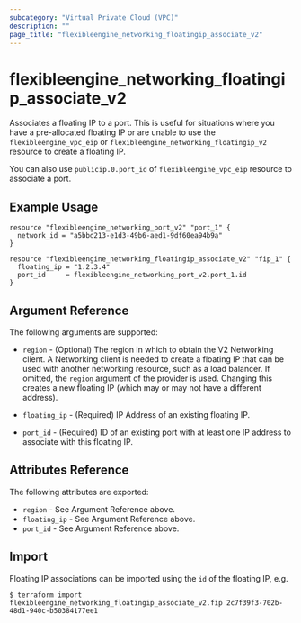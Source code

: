 ```yaml
---
subcategory: "Virtual Private Cloud (VPC)"
description: ""
page_title: "flexibleengine_networking_floatingip_associate_v2"
---
```


# flexibleengine_networking_floatingip_associate_v2

Associates a floating IP to a port. This is useful for situations where you have
a pre-allocated floating IP or are unable to use the `flexibleengine_vpc_eip`
or `flexibleengine_networking_floatingip_v2` resource to create a floating IP.

You can also use `publicip.0.port_id` of `flexibleengine_vpc_eip` resource to associate a port.

## Example Usage

```hcl
resource "flexibleengine_networking_port_v2" "port_1" {
  network_id = "a5bbd213-e1d3-49b6-aed1-9df60ea94b9a"
}

resource "flexibleengine_networking_floatingip_associate_v2" "fip_1" {
  floating_ip = "1.2.3.4"
  port_id     = flexibleengine_networking_port_v2.port_1.id
}
```

## Argument Reference

The following arguments are supported:

* `region` - (Optional) The region in which to obtain the V2 Networking client.
    A Networking client is needed to create a floating IP that can be used with
    another networking resource, such as a load balancer. If omitted, the
    `region` argument of the provider is used. Changing this creates a new
    floating IP (which may or may not have a different address).

* `floating_ip` - (Required) IP Address of an existing floating IP.

* `port_id` - (Required) ID of an existing port with at least one IP address to
    associate with this floating IP.

## Attributes Reference

The following attributes are exported:

* `region` - See Argument Reference above.
* `floating_ip` - See Argument Reference above.
* `port_id` - See Argument Reference above.

## Import

Floating IP associations can be imported using the `id` of the floating IP, e.g.

```
$ terraform import flexibleengine_networking_floatingip_associate_v2.fip 2c7f39f3-702b-48d1-940c-b50384177ee1
```
